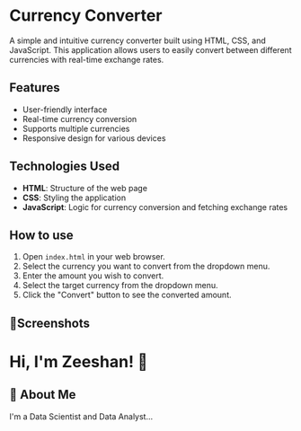 
# Currency Converter

A simple and intuitive currency converter built using HTML, CSS, and JavaScript. This application allows users to easily convert between different currencies with real-time exchange rates.

## Features
- User-friendly interface
- Real-time currency conversion
- Supports multiple currencies
- Responsive design for various devices
## Technologies Used

- **HTML**: Structure of the web page
- **CSS**: Styling the application
- **JavaScript**: Logic for currency conversion and fetching exchange rates
## How to use

1. Open `index.html` in your web browser.
2. Select the currency you want to convert from the dropdown menu.
3. Enter the amount you wish to convert.
4. Select the target currency from the dropdown menu.
5. Click the "Convert" button to see the converted amount.
## 📸Screenshots
# Hi, I'm Zeeshan! 👋


## 🚀 About Me
I'm a Data Scientist and Data Analyst...